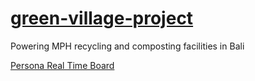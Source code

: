 # [green-village-project](http://mph-bali.org/en/pererenan-project/)
Powering MPH recycling and composting facilities in Bali

[Persona Real Time Board](https://realtimeboard.com/app/board/o9J_k0Yt1AU=/)

